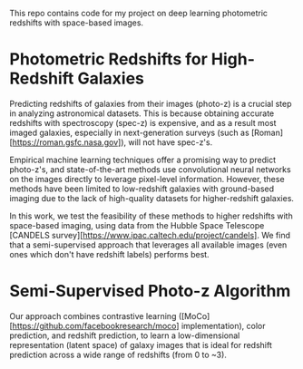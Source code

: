 This repo contains code for my project on deep learning photometric redshifts with space-based images.

# Photometric Redshifts for High-Redshift Galaxies
Predicting redshifts of galaxies from their images (photo-z) is a crucial step in analyzing astronomical datasets. This is because obtaining accurate redshifts with spectroscopy (spec-z) is expensive, and as a result most imaged galaxies, especially in next-generation surveys (such as [Roman][https://roman.gsfc.nasa.gov]), will not have spec-z's. 

Empirical machine learning techniques offer a promising way to predict photo-z's, and state-of-the-art methods use convolutional neural networks on the images directly to leverage pixel-level information. However, these methods have been limited to low-redshift galaxies with ground-based imaging due to the lack of high-quality datasets for higher-redshift galaxies. 

In this work, we test the feasibility of these methods to higher redshifts with space-based imaging, using data from the Hubble Space Telescope [CANDELS survey][https://www.ipac.caltech.edu/project/candels]. We find that a semi-supervised approach that leverages all available images (even ones which don't have redshift labels) performs best.

# Semi-Supervised Photo-z Algorithm
Our approach combines contrastive learning ([MoCo][https://github.com/facebookresearch/moco] implementation), color prediction, and redshift prediction, to learn a low-dimensional representation (latent space) of galaxy images that is ideal for redshift prediction across a wide range of redshifts (from 0 to ~3).



